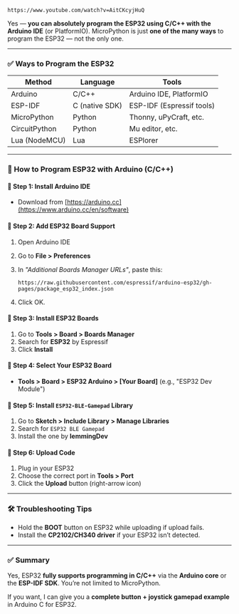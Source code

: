 ```
https://www.youtube.com/watch?v=AitCKcyjHuQ
```

Yes — **you can absolutely program the ESP32 using C/C++ with the Arduino IDE** (or PlatformIO). MicroPython is just **one of the many ways** to program the ESP32 — not the only one.

---

### ✅ Ways to Program the ESP32

| Method        | Language       | Tools                     |
| ------------- | -------------- | ------------------------- |
| Arduino       | C/C++          | Arduino IDE, PlatformIO   |
| ESP-IDF       | C (native SDK) | ESP-IDF (Espressif tools) |
| MicroPython   | Python         | Thonny, uPyCraft, etc.    |
| CircuitPython | Python         | Mu editor, etc.           |
| Lua (NodeMCU) | Lua            | ESPlorer                  |

---

### 🚀 How to Program ESP32 with Arduino (C/C++)

#### 🔧 Step 1: Install Arduino IDE

* Download from [https://arduino.cc](https://www.arduino.cc/en/software)

#### 🔧 Step 2: Add ESP32 Board Support

1. Open Arduino IDE
2. Go to **File > Preferences**
3. In *"Additional Boards Manager URLs"*, paste this:

   ```
   https://raw.githubusercontent.com/espressif/arduino-esp32/gh-pages/package_esp32_index.json
   ```
4. Click OK.

#### 🔧 Step 3: Install ESP32 Boards

1. Go to **Tools > Board > Boards Manager**
2. Search for **ESP32** by Espressif
3. Click **Install**

#### 🔧 Step 4: Select Your ESP32 Board

* **Tools > Board > ESP32 Arduino > \[Your Board]** (e.g., "ESP32 Dev Module")

#### 🔧 Step 5: Install `ESP32-BLE-Gamepad` Library

1. Go to **Sketch > Include Library > Manage Libraries**
2. Search for `ESP32 BLE Gamepad`
3. Install the one by **lemmingDev**

#### 🔧 Step 6: Upload Code

1. Plug in your ESP32
2. Choose the correct port in **Tools > Port**
3. Click the **Upload** button (right-arrow icon)

---

### 🛠️ Troubleshooting Tips

* Hold the **BOOT** button on ESP32 while uploading if upload fails.
* Install the **CP2102/CH340 driver** if your ESP32 isn’t detected.

---

### ✅ Summary

Yes, ESP32 **fully supports programming in C/C++** via the **Arduino core** or the **ESP-IDF SDK**. You’re not limited to MicroPython.

If you want, I can give you a **complete button + joystick gamepad example** in Arduino C for ESP32.
